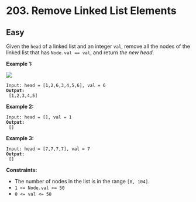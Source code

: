 # 203. Remove Linked List Elements

## Easy



Given the `head` of a linked list and an integer `val`, remove all the nodes of the linked list that has `Node.val == val`, and return _the new head_.

&#x20;

**Example 1:**

![](https://assets.leetcode.com/uploads/2021/03/06/removelinked-list.jpg)

<pre><code>Input: head = [1,2,6,3,4,5,6], val = 6
<strong>Output:
</strong> [1,2,3,4,5]
</code></pre>

**Example 2:**

<pre><code>Input: head = [], val = 1
<strong>Output:
</strong> []
</code></pre>

**Example 3:**

<pre><code>Input: head = [7,7,7,7], val = 7
<strong>Output:
</strong> []
</code></pre>

&#x20;

**Constraints:**

* The number of nodes in the list is in the range `[0, 104]`.
* `1 <= Node.val <= 50`
* `0 <= val <= 50`

